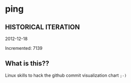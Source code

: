 # ping

## HISTORICAL ITERATION
2012-12-18

Incremented: 7139

## What is this?? 
Linux skills to hack the github commit visualization chart `;-)`
